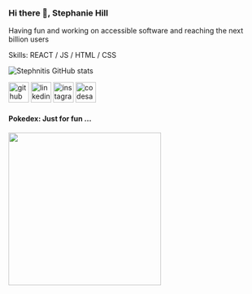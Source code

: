 ### Hi there 👋, Stephanie Hill
<!-- #### Full-Stack JavaScript Dev
![Full-Stack JavaScript Dev](https://arturssmirnovs.github.io/github-profile-readme-generator/images/banner.png)
 -->
Having fun and working on accessible software and reaching the next billion users

Skills: REACT / JS / HTML / CSS

<!-- - 🔭 I’m currently working on this page.  -->


![Stephnitis GitHub stats](https://github-readme-stats.vercel.app/api?username=stephnitis&show_icons=true&theme=nightowl)

[<img src='https://cdn.jsdelivr.net/npm/simple-icons@3.0.1/icons/github.svg' alt='github' height='40'>](https://github.com/stephnitis)  [<img src='https://cdn.jsdelivr.net/npm/simple-icons@3.0.1/icons/linkedin.svg' alt='linkedin' height='40'>](https://www.linkedin.com/in/stephnihill/)  [<img src='https://cdn.jsdelivr.net/npm/simple-icons@3.0.1/icons/instagram.svg' alt='instagram' height='40'>](https://www.instagram.com/stephnitis/)  [<img src='https://cdn.jsdelivr.net/npm/simple-icons@3.0.1/icons/codesandbox.svg' alt='codesandbox' height='40'>](https://codesandbox.io/u/stephnitis)  

#### Pokedex: Just for fun ...
<img src="https://github.com/stephnitis/stephnitis/blob/main/Pokedex_demo-1_1__1__AdobeExpress.gif" width="300">


